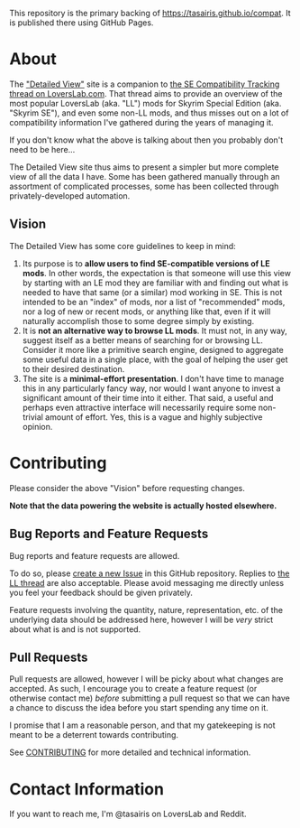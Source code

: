 This repository is the primary backing of https://tasairis.github.io/compat. It is published there using GitHub Pages.

# About

The ["Detailed View"](https://tasairis.github.io/compat) site is a companion to [the SE Compatibility Tracking thread on LoversLab.com](https://www.loverslab.com/topic/94228-se-compatibility-tracking/). That thread aims to provide an overview of the most popular LoversLab (aka. "LL") mods for Skyrim Special Edition (aka. "Skyrim SE"), and even some non-LL mods, and thus misses out on a lot of compatibility information I've gathered during the years of managing it.

If you don't know what the above is talking about then you probably don't need to be here...

The Detailed View site thus aims to present a simpler but more complete view of all the data I have. Some has been gathered manually through an assortment of complicated processes, some has been collected through privately-developed automation.

## Vision

The Detailed View has some core guidelines to keep in mind:

1. Its purpose is to **allow users to find SE-compatible versions of LE mods**. In other words, the expectation is that someone will use this view by starting with an LE mod they are familiar with and finding out what is needed to have that same (or a similar) mod working in SE. This is not intended to be an "index" of mods, nor a list of "recommended" mods, nor a log of new or recent mods, or anything like that, even if it will naturally accomplish those to some degree simply by existing.
2. It is **not an alternative way to browse LL mods**. It must not, in any way, suggest itself as a better means of searching for or browsing LL. Consider it more like a primitive search engine, designed to aggregate some useful data in a single place, with the goal of helping the user get to their desired destination.
3. The site is a **minimal-effort presentation**. I don't have time to manage this in any particularly fancy way, nor would I want anyone to invest a significant amount of their time into it either. That said, a useful and perhaps even attractive interface will necessarily require some non-trivial amount of effort. Yes, this is a vague and highly subjective opinion.

# Contributing

Please consider the above "Vision" before requesting changes.

**Note that the data powering the website is actually hosted elsewhere.**

## Bug Reports and Feature Requests

Bug reports and feature requests are allowed.

To do so, please [create a new Issue](https://github.com/tasairis/compat/issues/new/choose) in this GitHub repository. Replies to [the LL thread](https://www.loverslab.com/topic/94228-se-compatibility-tracking/) are also acceptable. Please avoid messaging me directly unless you feel your feedback should be given privately.

Feature requests involving the quantity, nature, representation, etc. of the underlying data should be addressed here, however I will be *very* strict about what is and is not supported.

## Pull Requests

Pull requests are allowed, however I will be picky about what changes are accepted. As such, I encourage you to create a feature request (or otherwise contact me) *before* submitting a pull request so that we can have a chance to discuss the idea before you start spending any time on it.

I promise that I am a reasonable person, and that my gatekeeping is not meant to be a deterrent towards contributing.

See [CONTRIBUTING](CONTRIBUTING.md) for more detailed and technical information.

# Contact Information

If you want to reach me, I'm @tasairis on LoversLab and Reddit.
